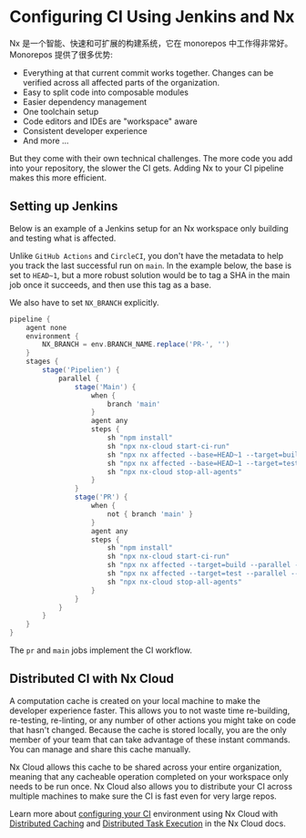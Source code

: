# Configuring CI Using Jenkins and Nx

Nx 是一个智能、快速和可扩展的构建系统，它在 monorepos 中工作得非常好。Monorepos 提供了很多优势:

- Everything at that current commit works together. Changes can be verified across all affected parts of the organization.
- Easy to split code into composable modules
- Easier dependency management
- One toolchain setup
- Code editors and IDEs are "workspace" aware
- Consistent developer experience
- And more ...

But they come with their own technical challenges. The more code you add into your repository, the slower the CI gets. Adding Nx to your CI pipeline makes this more efficient.

## Setting up Jenkins

Below is an example of a Jenkins setup for an Nx workspace only building and testing what is affected.

Unlike `GitHub Actions` and `CircleCI`, you don't have the metadata to help you track the last successful run on `main`. In the example below, the base is set to `HEAD~1`, but a more robust solution would be to tag a SHA in the main job once it succeeds, and then use this tag as a base.

We also have to set `NX_BRANCH` explicitly.

```groovy
pipeline {
    agent none
    environment {
        NX_BRANCH = env.BRANCH_NAME.replace('PR-', '')
    }
    stages {
        stage('Pipelien') {
            parallel {
                stage('Main') {
                    when {
                        branch 'main'
                    }
                    agent any
                    steps {
                        sh "npm install"
                        sh "npx nx-cloud start-ci-run"
                        sh "npx nx affected --base=HEAD~1 --target=build --parallel --max-parallel=3"
                        sh "npx nx affected --base=HEAD~1 --target=test --parallel --max-parallel=2"
                        sh "npx nx-cloud stop-all-agents"
                    }
                }
                stage('PR') {
                    when {
                        not { branch 'main' }
                    }
                    agent any
                    steps {
                        sh "npm install"
                        sh "npx nx-cloud start-ci-run"
                        sh "npx nx affected --target=build --parallel --max-parallel=3"
                        sh "npx nx affected --target=test --parallel --max-parallel=2"
                        sh "npx nx-cloud stop-all-agents"
                    }
                }
            }
        }
    }
}
```

The `pr` and `main` jobs implement the CI workflow.

## Distributed CI with Nx Cloud

A computation cache is created on your local machine to make the developer experience faster. This allows you to not waste time re-building, re-testing, re-linting, or any number of other actions you might take on code that hasn't changed. Because the cache is stored locally, you are the only member of your team that can take advantage of these instant commands. You can manage and share this cache manually.

Nx Cloud allows this cache to be shared across your entire organization, meaning that any cacheable operation completed on your workspace only needs to be run once. Nx Cloud also allows you to distribute your CI across multiple machines to make sure the CI is fast even for very large repos.

Learn more about [configuring your CI](https://nx.app/docs/configuring-ci) environment using Nx Cloud with [Distributed Caching](https://nx.app/docs/distributed-caching) and [Distributed Task Execution](https://nx.app/docs/distributed-execution) in the Nx Cloud docs.
